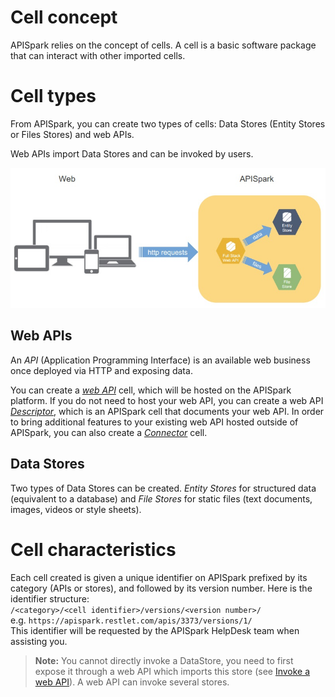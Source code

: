 # Cell concept
APISpark relies on the concept of cells. A cell is a basic software package that can interact with other imported cells.

# Cell types
From APISpark, you can create two types of cells: Data Stores (Entity Stores or Files Stores) and web APIs.

Web APIs import Data Stores and can be invoked by users.

![Cell concept](images/cell-concept.jpg "Cell concept")

## Web APIs  
An *API* (Application Programming Interface) is an available web business once deployed via HTTP and exposing data.

You can create a [*web API*](/technical-resources/apispark/guide/create/overview "Web API") cell, which will be hosted on the APISpark platform. If you do not need to host your web API, you can create a web API  [*Descriptor*](/technical-resources/apispark/guide/document/overview "Descriptor"), which is an APISpark cell that documents your web API. In order to bring additional features to your existing web API hosted outside of APISpark, you can also create a [*Connector*](/technical-resources/apispark/guide/manage/connectors "Connector") cell.

## Data Stores  
Two types of Data Stores can be created. *Entity Stores* for structured data (equivalent to a database) and *File Stores* for static files (text documents, images, videos or style sheets).

# Cell characteristics

Each cell created is given a unique identifier on APISpark prefixed by its category (APIs or stores), and followed by its version number. Here is the identifier structure:  
`/<category>/<cell identifier>/versions/<version number>/`  
e.g. `https://apispark.restlet.com/apis/3373/versions/1/`  
This identifier will be requested by the APISpark HelpDesk team when assisting you.

> **Note:** You cannot directly invoke a DataStore, you need to first expose it through a web API which imports this store (see [Invoke a web API](/technical-resources/apispark/guide/publish/publish/invocation "Invoke an API")). A web API can invoke several stores.
